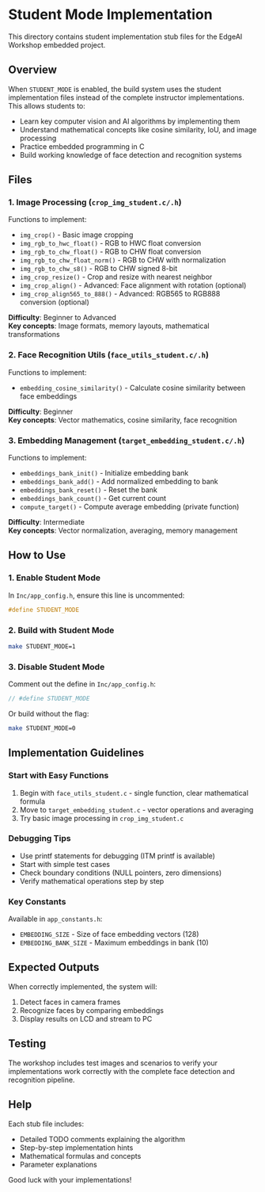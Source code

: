# Student Mode Implementation

This directory contains student implementation stub files for the EdgeAI Workshop embedded project.

## Overview

When `STUDENT_MODE` is enabled, the build system uses the student implementation files instead of the complete instructor implementations. This allows students to:

- Learn key computer vision and AI algorithms by implementing them
- Understand mathematical concepts like cosine similarity, IoU, and image processing
- Practice embedded programming in C
- Build working knowledge of face detection and recognition systems

## Files

### 1. Image Processing (`crop_img_student.c/.h`)
Functions to implement:
- `img_crop()` - Basic image cropping
- `img_rgb_to_hwc_float()` - RGB to HWC float conversion
- `img_rgb_to_chw_float()` - RGB to CHW float conversion
- `img_rgb_to_chw_float_norm()` - RGB to CHW with normalization
- `img_rgb_to_chw_s8()` - RGB to CHW signed 8-bit
- `img_crop_resize()` - Crop and resize with nearest neighbor
- `img_crop_align()` - Advanced: Face alignment with rotation (optional)
- `img_crop_align565_to_888()` - Advanced: RGB565 to RGB888 conversion (optional)

**Difficulty**: Beginner to Advanced  
**Key concepts**: Image formats, memory layouts, mathematical transformations

### 2. Face Recognition Utils (`face_utils_student.c/.h`)
Functions to implement:
- `embedding_cosine_similarity()` - Calculate cosine similarity between face embeddings

**Difficulty**: Beginner  
**Key concepts**: Vector mathematics, cosine similarity, face recognition

### 3. Embedding Management (`target_embedding_student.c/.h`)
Functions to implement:
- `embeddings_bank_init()` - Initialize embedding bank
- `embeddings_bank_add()` - Add normalized embedding to bank
- `embeddings_bank_reset()` - Reset the bank
- `embeddings_bank_count()` - Get current count
- `compute_target()` - Compute average embedding (private function)

**Difficulty**: Intermediate  
**Key concepts**: Vector normalization, averaging, memory management

## How to Use

### 1. Enable Student Mode
In `Inc/app_config.h`, ensure this line is uncommented:
```c
#define STUDENT_MODE
```

### 2. Build with Student Mode
```bash
make STUDENT_MODE=1
```

### 3. Disable Student Mode
Comment out the define in `Inc/app_config.h`:
```c
// #define STUDENT_MODE
```

Or build without the flag:
```bash
make STUDENT_MODE=0
```

## Implementation Guidelines

### Start with Easy Functions
1. Begin with `face_utils_student.c` - single function, clear mathematical formula
2. Move to `target_embedding_student.c` - vector operations and averaging
3. Try basic image processing in `crop_img_student.c`

### Debugging Tips
- Use printf statements for debugging (ITM printf is available)
- Start with simple test cases
- Check boundary conditions (NULL pointers, zero dimensions)
- Verify mathematical operations step by step

### Key Constants
Available in `app_constants.h`:
- `EMBEDDING_SIZE` - Size of face embedding vectors (128)
- `EMBEDDING_BANK_SIZE` - Maximum embeddings in bank (10)

## Expected Outputs

When correctly implemented, the system will:
1. Detect faces in camera frames
2. Recognize faces by comparing embeddings
3. Display results on LCD and stream to PC

## Testing

The workshop includes test images and scenarios to verify your implementations work correctly with the complete face detection and recognition pipeline.

## Help

Each stub file includes:
- Detailed TODO comments explaining the algorithm
- Step-by-step implementation hints
- Mathematical formulas and concepts
- Parameter explanations

Good luck with your implementations!